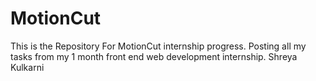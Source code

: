 # MotionCut
This is the Repository For MotionCut internship progress. Posting all my tasks from my 1 month front end web development internship.
Shreya Kulkarni 

